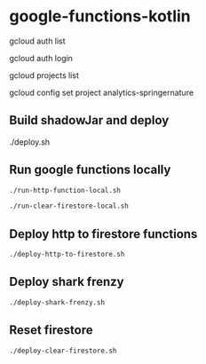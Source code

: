 # google-functions-kotlin

gcloud auth list

gcloud auth login <loginid>

gcloud projects list

gcloud config set project analytics-springernature

## Build shadowJar and deploy
./deploy.sh

## Run google functions locally
```bash
./run-http-function-local.sh
```

```bash
./run-clear-firestore-local.sh
```

## Deploy http to firestore functions
```bash
./deploy-http-to-firestore.sh
```
## Deploy shark frenzy
```bash
./deploy-shark-frenzy.sh
```

## Reset firestore
```bash
./deploy-clear-firestore.sh
```

